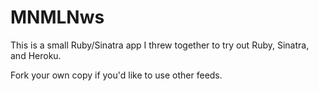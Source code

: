 # MNMLNws

This is a small Ruby/Sinatra app I threw together to try out Ruby, Sinatra, and Heroku.

Fork your own copy if you'd like to use other feeds.
